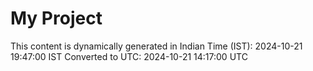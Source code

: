 # My Project

This content is dynamically generated in Indian Time (IST): 2024-10-21 19:47:00 IST
Converted to UTC: 2024-10-21 14:17:00 UTC
